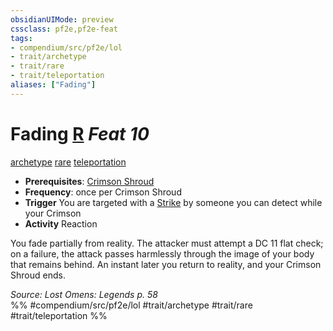```yaml
---
obsidianUIMode: preview
cssclass: pf2e,pf2e-feat
tags:
- compendium/src/pf2e/lol
- trait/archetype
- trait/rare
- trait/teleportation
aliases: ["Fading"]
---
```

# Fading  [R](../../Rules/core-rulebook/chapter-9-playing-the-game.md#Actions "Reaction") *Feat 10*  
[archetype](../../Rules/traits/archetype.md)  [rare](../../Rules/traits/rare.md)  [teleportation](../../Rules/traits/teleportation.md)  

- **Prerequisites**: [Crimson Shroud](crimson-shroud-lowg.md)
- **Frequency**: once per Crimson Shroud
- **Trigger** You are targeted with a [Strike](../../Rules/actions/strike.md) by someone you can detect while your Crimson
- **Activity** Reaction

You fade partially from reality. The attacker must attempt a DC 11 flat check; on a failure, the attack passes harmlessly through the image of your body that remains behind. An instant later you return to reality, and your Crimson Shroud ends.

*Source: Lost Omens: Legends p. 58*  
%% #compendium/src/pf2e/lol #trait/archetype #trait/rare #trait/teleportation %%